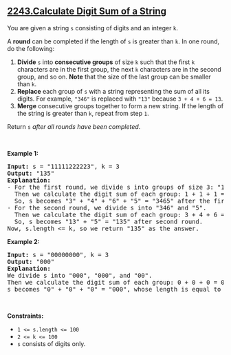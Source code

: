 ## [2243.Calculate Digit Sum of a String](https://leetcode.com/problems/calculate-digit-sum-of-a-string/)
<p>You are given a string <code>s</code> consisting of digits and an integer <code>k</code>.</p>

<p>A <strong>round</strong> can be completed if the length of <code>s</code> is greater than <code>k</code>. In one round, do the following:</p>

<ol>
	<li><strong>Divide</strong> <code>s</code> into <strong>consecutive groups</strong> of size <code>k</code> such that the first <code>k</code> characters are in the first group, the next <code>k</code> characters are in the second group, and so on. <strong>Note</strong> that the size of the last group can be smaller than <code>k</code>.</li>
	<li><strong>Replace</strong> each group of <code>s</code> with a string representing the sum of all its digits. For example, <code>&quot;346&quot;</code> is replaced with <code>&quot;13&quot;</code> because <code>3 + 4 + 6 = 13</code>.</li>
	<li><strong>Merge</strong> consecutive groups together to form a new string. If the length of the string is greater than <code>k</code>, repeat from step <code>1</code>.</li>
</ol>

<p>Return <code>s</code> <em>after all rounds have been completed</em>.</p>

<p>&nbsp;</p>
<p><strong class="example">Example 1:</strong></p>

<pre>
<strong>Input:</strong> s = &quot;11111222223&quot;, k = 3
<strong>Output:</strong> &quot;135&quot;
<strong>Explanation:</strong> 
- For the first round, we divide s into groups of size 3: &quot;111&quot;, &quot;112&quot;, &quot;222&quot;, and &quot;23&quot;.
  ​​​​​Then we calculate the digit sum of each group: 1 + 1 + 1 = 3, 1 + 1 + 2 = 4, 2 + 2 + 2 = 6, and 2 + 3 = 5. 
&nbsp; So, s becomes &quot;3&quot; + &quot;4&quot; + &quot;6&quot; + &quot;5&quot; = &quot;3465&quot; after the first round.
- For the second round, we divide s into &quot;346&quot; and &quot;5&quot;.
&nbsp; Then we calculate the digit sum of each group: 3 + 4 + 6 = 13, 5 = 5. 
&nbsp; So, s becomes &quot;13&quot; + &quot;5&quot; = &quot;135&quot; after second round. 
Now, s.length &lt;= k, so we return &quot;135&quot; as the answer.
</pre>

<p><strong class="example">Example 2:</strong></p>

<pre>
<strong>Input:</strong> s = &quot;00000000&quot;, k = 3
<strong>Output:</strong> &quot;000&quot;
<strong>Explanation:</strong> 
We divide s into &quot;000&quot;, &quot;000&quot;, and &quot;00&quot;.
Then we calculate the digit sum of each group: 0 + 0 + 0 = 0, 0 + 0 + 0 = 0, and 0 + 0 = 0. 
s becomes &quot;0&quot; + &quot;0&quot; + &quot;0&quot; = &quot;000&quot;, whose length is equal to k, so we return &quot;000&quot;.
</pre>

<p>&nbsp;</p>
<p><strong>Constraints:</strong></p>

<ul>
	<li><code>1 &lt;= s.length &lt;= 100</code></li>
	<li><code>2 &lt;= k &lt;= 100</code></li>
	<li><code>s</code> consists of digits only.</li>
</ul>
